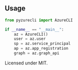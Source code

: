 ## Usage
```python
from pyzurecli import AzureCLI

if __name__ == "__main__":
    az = AzureCLI()
    user = az.user
    sp = az.service_principal
    ap = az.app_registration
    graph = az.graph_api

```

Licensed under MIT.